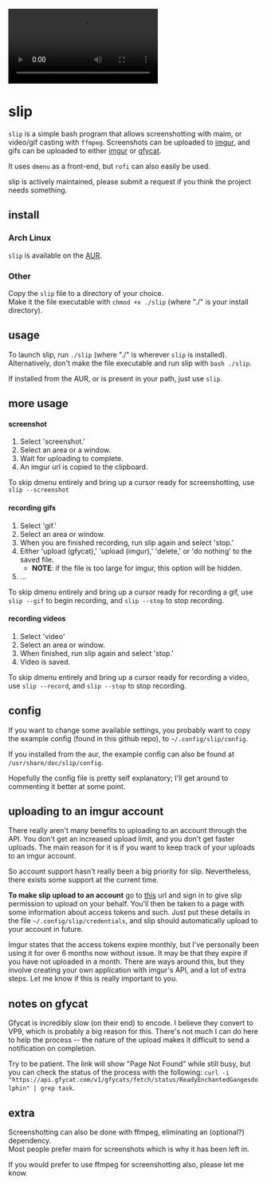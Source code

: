 ![slip demo](https://github.com/Toqozz/slip/blob/master/demo_as_webm.webm?raw=true)

# slip
`slip` is a simple bash program that allows screenshotting with maim, or video/gif casting with `ffmpeg`.
Screenshots can be uploaded to [imgur](https://imgur.com), and gifs can be uploaded to either [imgur](https://imgur.com) or [gfycat](https://gfycat.com).

It uses `dmenu` as a front-end, but `rofi` can also easily be used.

slip is actively maintained, please submit a request if you think the project needs something.

## install
### Arch Linux
`slip` is available on the [AUR](https://aur.archlinux.org/packages/slip/).

### Other
Copy the `slip` file to a directory of your choice.   
Make it the file executable with `chmod +x ./slip` (where "./" is your install directory).

## usage
To launch slip, run `./slip` (where "./" is wherever `slip` is installed).    
Alternatively, don't make the file executable and run slip with `bash ./slip`.

If installed from the AUR, or is present in your path, just use `slip`.

## more usage

#### screenshot
1. Select 'screenshot.'
2. Select an area or a window.
3. Wait for uploading to complete.
4. An imgur url is copied to the clipboard. 

To skip dmenu entirely and bring up a cursor ready for screenshotting, use `slip --screenshot`

#### recording gifs
1. Select 'gif.'
2. Select an area or window.     
3. When you are finished recording, run slip again and select 'stop.'      
4. Either 'upload (gfycat),' 'upload (imgur),' 'delete,' or 'do nothing' to the saved file.
    - **NOTE**: if the file is too large for imgur, this option will be hidden.
5. ...

To skip dmenu entirely and bring up a cursor ready for recording a gif, use `slip --gif` to begin recording, and `slip --stop` to stop recording.

#### recording videos
1. Select 'video'
2. Select an area or window.
3. When finished, run slip again and select 'stop.'
4. Video is saved.

To skip dmenu entirely and bring up a cursor ready for recording a video, use `slip --record`, and `slip --stop` to stop recording.

## config
If you want to change some available settings, you probably want to copy the example config (found in this github repo), to `~/.config/slip/config`.

If you installed from the aur, the example config can also be found at `/usr/share/doc/slip/config`.

Hopefully the config file is pretty self explanatory; I'll get around to commenting it better at some point.

## uploading to an imgur account
There really aren't many benefits to uploading to an account through the API.  You don't get an increased upload limit, and you don't get faster uploads.  The main reason for it is if you want to keep track of your uploads to an imgur account.

So account support hasn't really been a big priority for slip.  Nevertheless, there exists some support at the current time.

**To make slip upload to an account** go to [this](https://api.imgur.com/oauth2/authorize?client_id=abd3a90bbfb65e9&response_type=token) url and sign in to give slip permission to upload on your behalf.
You'll then be taken to a page with some information about access tokens and such.
Just put these details in the file `~/.config/slip/credentials`, and slip should automatically upload to your account in future.

Imgur states that the access tokens expire monthly, but I've personally been using it for over 6 months now without issue.  It may be that they expire if you have not uploaded in a month.
There are ways around this, but they involve creating your own application with imgur's API, and a lot of extra steps.  Let me know if this is really important to you.

## notes on gfycat
Gfycat is incredibly slow (on their end) to encode.  I believe they convert to VP9, which is probably a big reason for this.  There's not much I can do here to help the process -- the nature of the upload makes it difficult to send a notification on completion.

Try to be patient.  The link will show "Page Not Found" while still busy, but you can check the status of the process with the following: `curl -i "https://api.gfycat.com/v1/gfycats/fetch/status/ReadyEnchantedGangesdolphin" | grep task`.

## extra
Screenshotting can also be done with ffmpeg, eliminating an (optional?) dependency.     
Most people prefer maim for screenshots which is why it has been left in.

If you would prefer to use ffmpeg for screenshotting also, please let me know.
